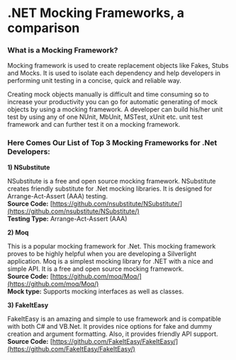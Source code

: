 # .NET Mocking Frameworks, a comparison

### What is a Mocking Framework?

Mocking framework is used to create replacement objects like Fakes, Stubs and Mocks. It is used to isolate each dependency and help developers in performing unit testing in a concise, quick and reliable way.

Creating mock objects manually is difficult and time consuming so to increase your productivity you can go for automatic generating of mock objects by using a mocking framework. A developer can build his/her unit test by using any of one NUnit, MbUnit, MSTest, xUnit etc. unit test framework and can further test it on a mocking framework.

### Here Comes Our List of Top 3 Mocking Frameworks for .Net Developers:

**1\) NSubstitute**

NSubstitute is a free and open source mocking framework. NSubstitute creates friendly substitute for .Net mocking libraries. It is designed for Arrange-Act-Assert \(AAA\) testing.  
**Source Code:** [https://github.com/nsubstitute/NSubstitute/](https://github.com/nsubstitute/NSubstitute/)  
**Testing Type:** Arrange-Act-Assert \(AAA\)

**2\) Moq**

This is a popular mocking framework for .Net. This mocking framework proves to be highly helpful when you are developing a Silverlight application. Moq is a simplest mocking library for .NET with a nice and simple API. It is a free and open source mocking framework.  
**Source Code:** [https://github.com/moq/Moq/](https://github.com/moq/Moq/)  
**Mock type:** Supports mocking interfaces as well as classes.

**3\) FakeItEasy**

FakeItEasy is an amazing and simple to use framework and is compatible with both C\# and VB.Net. It provides nice options for fake and dummy creation and argument formatting. Also, it provides friendly API support.  
**Source Code:** [https://github.com/FakeItEasy/FakeItEasy/](https://github.com/FakeItEasy/FakeItEasy/)

